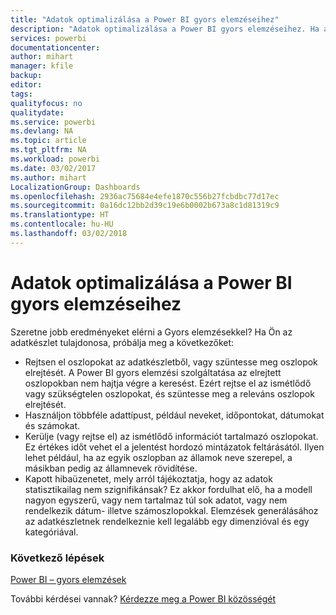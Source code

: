 ```yaml
---
title: "Adatok optimalizálása a Power BI gyors elemzéseihez"
description: "Adatok optimalizálása a Power BI gyors elemzéseihez. Ha a Power BI nem talál összefüggéseket az adatok között, a következőket teheti"
services: powerbi
documentationcenter: 
author: mihart
manager: kfile
backup: 
editor: 
tags: 
qualityfocus: no
qualitydate: 
ms.service: powerbi
ms.devlang: NA
ms.topic: article
ms.tgt_pltfrm: NA
ms.workload: powerbi
ms.date: 03/02/2017
ms.author: mihart
LocalizationGroup: Dashboards
ms.openlocfilehash: 2936ac75684e4efe1870c556b27fcbdbc77d17ec
ms.sourcegitcommit: 0a16dc12bb2d39c19e6b0002b673a8c1d81319c9
ms.translationtype: HT
ms.contentlocale: hu-HU
ms.lasthandoff: 03/02/2018
---
```

# <a name="optimize-your-data-for-power-bi-quick-insights"></a>Adatok optimalizálása a Power BI gyors elemzéseihez
Szeretne jobb eredményeket elérni a Gyors elemzésekkel?  Ha Ön az adatkészlet tulajdonosa, próbálja meg a következőket:

* Rejtsen el oszlopokat az adatkészletből, vagy szüntesse meg oszlopok elrejtését. A Power BI gyors elemzési szolgáltatása az elrejtett oszlopokban nem hajtja végre a keresést.  Ezért rejtse el az ismétlődő vagy szükségtelen oszlopokat, és szüntesse meg a releváns oszlopok elrejtését.
* Használjon többféle adattípust, például neveket, időpontokat, dátumokat és számokat.
* Kerülje (vagy rejtse el) az ismétlődő információt tartalmazó oszlopokat.  Ez értékes időt vehet el a jelentést hordozó mintázatok feltárásától.  Ilyen lehet például, ha az egyik oszlopban az államok neve szerepel, a másikban pedig az államnevek rövidítése.
* Kapott hibaüzenetet, mely arról tájékoztatja, hogy az adatok statisztikailag nem szignifikánsak?  Ez akkor fordulhat elő, ha a modell nagyon egyszerű, vagy nem tartalmaz túl sok adatot, vagy nem rendelkezik dátum- illetve számoszlopokkal. Elemzések generálásához az adatkészletnek rendelkeznie kell legalább egy dimenzióval és egy kategóriával.

### <a name="next-steps"></a>Következő lépések
[Power BI – gyors elemzések](service-insights.md)

További kérdései vannak? [Kérdezze meg a Power BI közösségét](http://community.powerbi.com/)

